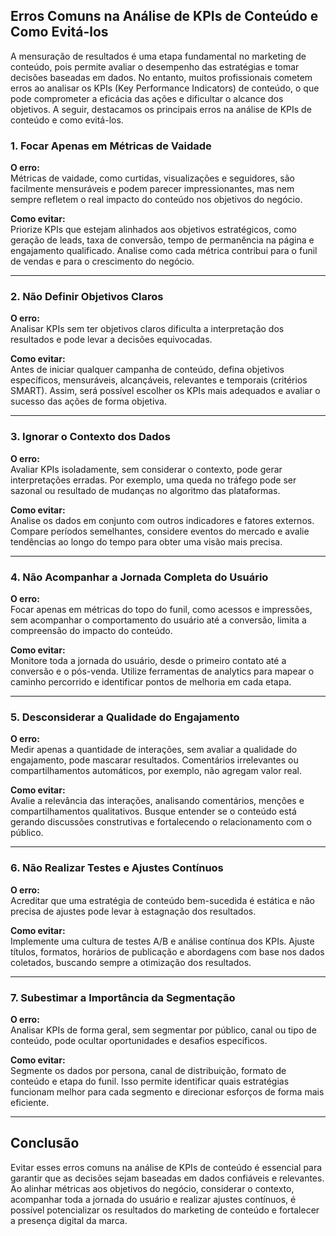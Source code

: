 
## Erros Comuns na Análise de KPIs de Conteúdo e Como Evitá-los

A mensuração de resultados é uma etapa fundamental no marketing de conteúdo, pois permite avaliar o desempenho das estratégias e tomar decisões baseadas em dados. No entanto, muitos profissionais cometem erros ao analisar os KPIs (Key Performance Indicators) de conteúdo, o que pode comprometer a eficácia das ações e dificultar o alcance dos objetivos. A seguir, destacamos os principais erros na análise de KPIs de conteúdo e como evitá-los.

### 1. Focar Apenas em Métricas de Vaidade

**O erro:**  
Métricas de vaidade, como curtidas, visualizações e seguidores, são facilmente mensuráveis e podem parecer impressionantes, mas nem sempre refletem o real impacto do conteúdo nos objetivos do negócio.

**Como evitar:**  
Priorize KPIs que estejam alinhados aos objetivos estratégicos, como geração de leads, taxa de conversão, tempo de permanência na página e engajamento qualificado. Analise como cada métrica contribui para o funil de vendas e para o crescimento do negócio.

---

### 2. Não Definir Objetivos Claros

**O erro:**  
Analisar KPIs sem ter objetivos claros dificulta a interpretação dos resultados e pode levar a decisões equivocadas.

**Como evitar:**  
Antes de iniciar qualquer campanha de conteúdo, defina objetivos específicos, mensuráveis, alcançáveis, relevantes e temporais (critérios SMART). Assim, será possível escolher os KPIs mais adequados e avaliar o sucesso das ações de forma objetiva.

---

### 3. Ignorar o Contexto dos Dados

**O erro:**  
Avaliar KPIs isoladamente, sem considerar o contexto, pode gerar interpretações erradas. Por exemplo, uma queda no tráfego pode ser sazonal ou resultado de mudanças no algoritmo das plataformas.

**Como evitar:**  
Analise os dados em conjunto com outros indicadores e fatores externos. Compare períodos semelhantes, considere eventos do mercado e avalie tendências ao longo do tempo para obter uma visão mais precisa.

---

### 4. Não Acompanhar a Jornada Completa do Usuário

**O erro:**  
Focar apenas em métricas do topo do funil, como acessos e impressões, sem acompanhar o comportamento do usuário até a conversão, limita a compreensão do impacto do conteúdo.

**Como evitar:**  
Monitore toda a jornada do usuário, desde o primeiro contato até a conversão e o pós-venda. Utilize ferramentas de analytics para mapear o caminho percorrido e identificar pontos de melhoria em cada etapa.

---

### 5. Desconsiderar a Qualidade do Engajamento

**O erro:**  
Medir apenas a quantidade de interações, sem avaliar a qualidade do engajamento, pode mascarar resultados. Comentários irrelevantes ou compartilhamentos automáticos, por exemplo, não agregam valor real.

**Como evitar:**  
Avalie a relevância das interações, analisando comentários, menções e compartilhamentos qualitativos. Busque entender se o conteúdo está gerando discussões construtivas e fortalecendo o relacionamento com o público.

---

### 6. Não Realizar Testes e Ajustes Contínuos

**O erro:**  
Acreditar que uma estratégia de conteúdo bem-sucedida é estática e não precisa de ajustes pode levar à estagnação dos resultados.

**Como evitar:**  
Implemente uma cultura de testes A/B e análise contínua dos KPIs. Ajuste títulos, formatos, horários de publicação e abordagens com base nos dados coletados, buscando sempre a otimização dos resultados.

---

### 7. Subestimar a Importância da Segmentação

**O erro:**  
Analisar KPIs de forma geral, sem segmentar por público, canal ou tipo de conteúdo, pode ocultar oportunidades e desafios específicos.

**Como evitar:**  
Segmente os dados por persona, canal de distribuição, formato de conteúdo e etapa do funil. Isso permite identificar quais estratégias funcionam melhor para cada segmento e direcionar esforços de forma mais eficiente.

---

## Conclusão

Evitar esses erros comuns na análise de KPIs de conteúdo é essencial para garantir que as decisões sejam baseadas em dados confiáveis e relevantes. Ao alinhar métricas aos objetivos do negócio, considerar o contexto, acompanhar toda a jornada do usuário e realizar ajustes contínuos, é possível potencializar os resultados do marketing de conteúdo e fortalecer a presença digital da marca.
```
